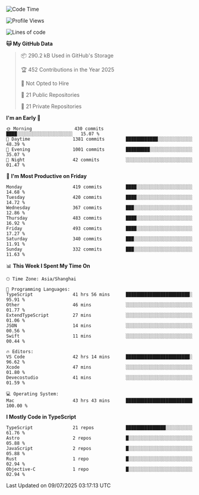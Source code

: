 <!--START_SECTION:waka-->
![Code Time](http://img.shields.io/badge/Code%20Time-3%2C824%20hrs%2056%20mins-blue)

![Profile Views](http://img.shields.io/badge/Profile%20Views-1-blue)

![Lines of code](https://img.shields.io/badge/From%20Hello%20World%20I%27ve%20Written-3.2%20million%20lines%20of%20code-blue)

**🐱 My GitHub Data** 

> 📦 290.2 kB Used in GitHub's Storage 
 > 
> 🏆 452 Contributions in the Year 2025
 > 
> 🚫 Not Opted to Hire
 > 
> 📜 21 Public Repositories 
 > 
> 🔑 21 Private Repositories 
 > 
**I'm an Early 🐤** 

```text
🌞 Morning                430 commits         ████░░░░░░░░░░░░░░░░░░░░░   15.07 % 
🌆 Daytime                1381 commits        ████████████░░░░░░░░░░░░░   48.39 % 
🌃 Evening                1001 commits        █████████░░░░░░░░░░░░░░░░   35.07 % 
🌙 Night                  42 commits          ░░░░░░░░░░░░░░░░░░░░░░░░░   01.47 % 
```
📅 **I'm Most Productive on Friday** 

```text
Monday                   419 commits         ████░░░░░░░░░░░░░░░░░░░░░   14.68 % 
Tuesday                  420 commits         ████░░░░░░░░░░░░░░░░░░░░░   14.72 % 
Wednesday                367 commits         ███░░░░░░░░░░░░░░░░░░░░░░   12.86 % 
Thursday                 483 commits         ████░░░░░░░░░░░░░░░░░░░░░   16.92 % 
Friday                   493 commits         ████░░░░░░░░░░░░░░░░░░░░░   17.27 % 
Saturday                 340 commits         ███░░░░░░░░░░░░░░░░░░░░░░   11.91 % 
Sunday                   332 commits         ███░░░░░░░░░░░░░░░░░░░░░░   11.63 % 
```


📊 **This Week I Spent My Time On** 

```text
🕑︎ Time Zone: Asia/Shanghai

💬 Programming Languages: 
TypeScript               41 hrs 56 mins      ████████████████████████░   95.91 % 
Other                    46 mins             ░░░░░░░░░░░░░░░░░░░░░░░░░   01.77 % 
ExtendTypeScript         27 mins             ░░░░░░░░░░░░░░░░░░░░░░░░░   01.06 % 
JSON                     14 mins             ░░░░░░░░░░░░░░░░░░░░░░░░░   00.56 % 
Swift                    11 mins             ░░░░░░░░░░░░░░░░░░░░░░░░░   00.44 % 

🔥 Editors: 
VS Code                  42 hrs 14 mins      ████████████████████████░   96.62 % 
Xcode                    47 mins             ░░░░░░░░░░░░░░░░░░░░░░░░░   01.80 % 
Devecostudio             41 mins             ░░░░░░░░░░░░░░░░░░░░░░░░░   01.59 % 

💻 Operating System: 
Mac                      43 hrs 43 mins      █████████████████████████   100.00 % 
```

**I Mostly Code in TypeScript** 

```text
TypeScript               21 repos            ███████████████░░░░░░░░░░   61.76 % 
Astro                    2 repos             █░░░░░░░░░░░░░░░░░░░░░░░░   05.88 % 
JavaScript               2 repos             █░░░░░░░░░░░░░░░░░░░░░░░░   05.88 % 
Rust                     1 repo              █░░░░░░░░░░░░░░░░░░░░░░░░   02.94 % 
Objective-C              1 repo              █░░░░░░░░░░░░░░░░░░░░░░░░   02.94 % 
```




 Last Updated on 09/07/2025 03:17:13 UTC
<!--END_SECTION:waka-->